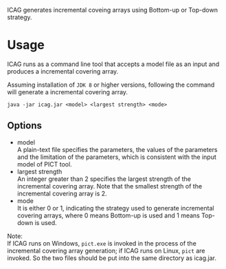ICAG generates incremental coveing arrays using Bottom-up or Top-down strategy.

# Usage

ICAG runs as a command line tool that accepts a model file as an input and produces a incremental covering array.

Assuming installation of `JDK 8` or higher versions, following the command will generate a incremental covering array.

`java -jar icag.jar <model> <largest strength> <mode>`

## Options
* model<br> 
A plain-text file specifies the parameters, the values of the parameters and the limitation of the parameters, which is consistent with the input model of PICT tool.
* largest strength<br> 
An integer greater than 2  specifies the largest strength of the incremental covering array. Note that the smallest strength of the incremental covering array is 2.
* mode<br> 
It is  either 0 or 1, indicating the strategy used to generate incremental covering arrays, where 0 means Bottom-up is used and 1 means Top-down is used.<br>

Note:<br>
If ICAG runs on Windows,  `pict.exe` is invoked in the process of the incremental covering array generation; if ICAG runs on Linux, `pict` are invoked.
So the two files should  be put into the same directory as icag.jar.
